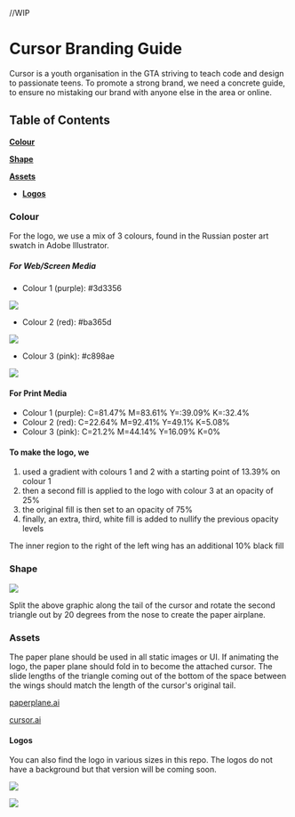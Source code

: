 //WIP

# Cursor Branding Guide
Cursor is a youth organisation in the GTA striving to teach code and design to passionate teens. To promote a strong brand, we need a concrete guide, to ensure no mistaking our brand with anyone else in the area or online.

## Table of Contents
[**Colour**](#colour)

[**Shape**](#shape)

[**Assets**](#assets)
* [**Logos**](#logos)

### Colour

For the logo, we use a mix of 3 colours, found in the Russian poster art swatch in Adobe Illustrator.

##### For Web/Screen Media
- Colour 1 (purple): #3d3356

![](https://static.notion-static.com/d0fc730f3c6346d6b52df718c1e8c179/colour1.png)

- Colour 2 (red): #ba365d

![](https://static.notion-static.com/ed235c96701c4cc6b9e6d03df3ab7c49/colour2.png)

- Colour 3 (pink): #c898ae

![](https://static.notion-static.com/c9439d5be45142c884a6f9936f706fef/colour3.png)

#### For Print Media
- Colour 1 (purple): C=81.47% M=83.61% Y=:39.09% K=:32.4%
- Colour 2 (red): C=22.64% M=92.41% Y=49.1% K=5.08%
- Colour 3 (pink): C=21.2% M=44.14% Y=16.09% K=0%

#### To make the logo, we
1. used a gradient with colours 1 and 2 with a starting point of 13.39% on colour 1
2. then a second fill is applied to the logo with colour 3 at an opacity of 25%
3. the original fill is then set to an opacity of 75%
4. finally, an extra, third, white fill is added to nullify the previous opacity levels

The inner region to the right of the left wing has an additional 10% black fill

### Shape

![](https://static.notion-static.com/c9b4b98f3e3842d1ae5113f4de87f990/proportions.jpg)

Split the above graphic along the tail of the cursor and rotate the second triangle out by 20 degrees from the nose to create the paper airplane.

### Assets

The paper plane should be used in all static images or UI. If animating the logo, the paper plane should fold in to become the attached cursor. The slide lengths of the triangle coming out of the bottom of the space between the wings should match the length of the cursor's original tail.

[paperplane.ai](https://github.com/ncarr/branding/blob/master/Logo/paperplane.ai)

[cursor.ai](https://github.com/ncarr/branding/blob/master/Logo/cursor.ai)


#### Logos
You can also find the logo in various sizes in this repo. The logos do not have a background but that version will be coming soon.

![](https://static.notion-static.com/ae5f9c1c9d2349f095cfce22997484cf/logo500px.png)

![](https://static.notion-static.com/34e5ea1ba48a4c99af7df7050a36fd60/closed500px.png)
